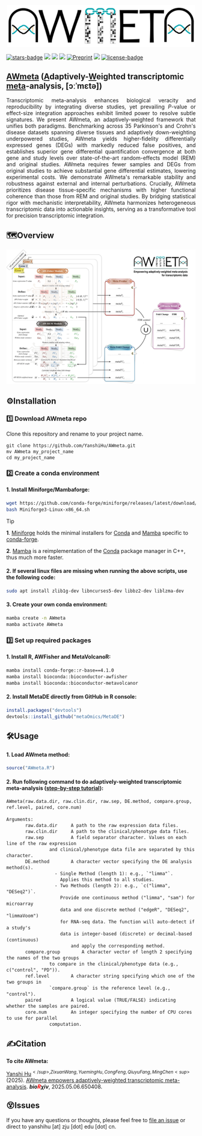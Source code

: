 <p align="center">
  <img src="AWmeta_logo.jpg" width="500" />
</p>

[![stars-badge](https://img.shields.io/github/stars/YanshiHu/AWmeta)](https://github.com/YanshiHu/AWmeta/stargazers)
![](https://img.shields.io/badge/language-R4.1.0-orange.svg)
![](https://img.shields.io/badge/environment-conda-blue.svg)
![](https://img.shields.io/badge/verison-1.0.0-ff69b4.svg)
[![Preprint](https://img.shields.io/badge/preprint-bioRχiv-C93A41)](https://www.biorxiv.org/content/10.1101/2025.05.06.650408)
[![](https://img.shields.io/badge/DOI-10.1101/2025.05.06.650408-4270C6)](https://doi.org/10.1101/2025.05.06.650408)
[![license-badge](https://img.shields.io/badge/License-MIT-yellow.svg)](https://opensource.org/licenses/MIT)


## **[<b>AWmeta</b>](https://github.com/YanshiHu/AWmeta) ([<ins><b>A</b></ins>](https://github.com/YanshiHu/AWmeta)daptively-[<ins><b>W</b></ins>](https://github.com/YanshiHu/AWmeta)eighted transcriptomic [<ins><b>meta</b></ins>](https://github.com/YanshiHu/AWmeta)-analysis, [ɔːˈmɛtə])**

<!--
> [!IMPORTANT]
> We will release scripts soon, please stay tuned. :)
-->

<p align="justify">
Transcriptomic meta-analysis enhances biological veracity and reproducibility by integrating diverse studies, yet prevailing <i>P</i>-value or effect-size integration approaches exhibit limited power to resolve subtle signatures. We present AWmeta, an adaptively-weighted framework that unifies both paradigms. Benchmarking across 35 Parkinson's and Crohn's disease datasets spanning diverse tissues and adaptively down-weighting underpowered studies, AWmeta yields higher-fidelity differentially expressed genes (DEGs) with markedly reduced false positives, and establishes superior gene differential quantification convergence at both gene and study levels over state-of-the-art random-effects model (REM) and original studies. AWmeta requires fewer samples and DEGs from original studies to achieve substantial gene differential estimates, lowering experimental costs. We demonstrate AWmeta's remarkable stability and robustness against external and internal perturbations. Crucially, AWmeta prioritizes disease tissue-specific mechanisms with higher functional coherence than those from REM and original studies. By bridging statistical rigor with mechanistic interpretability, AWmeta harmonizes heterogeneous transcriptomic data into actionable insights, serving as a transformative tool for precision transcriptomic integration.
</p>


## 🗺️Overview

<img src="AWmeta_methodology.jpg" width="850">


## ⚙️Installation

### :one: Download AWmeta repo
Clone this repository and rename to your project name.
```{bash}
git clone https://github.com/YanshiHu/AWmeta.git
mv AWmeta my_project_name
cd my_project_name
```

### :two: Create a conda environment
#### 1. Install Miniforge/Mambaforge:
```sh
wget https://github.com/conda-forge/miniforge/releases/latest/download/Miniforge3-Linux-x86_64.sh
bash Miniforge3-Linux-x86_64.sh
```
> [!TIP]
> **1**. [Miniforge](https://github.com/conda-forge/miniforge) holds the minimal installers for [Conda](https://conda.io/) and [Mamba](https://github.com/mamba-org/mamba) specific to [conda-forge](https://conda-forge.org/).
> 
> **2**. [Mamba](https://github.com/mamba-org/mamba) is a reimplementation of the [Conda](https://conda.io/) package manager in C++, thus much more faster.

#### 2. If several linux files are missing when running the above scripts, use the following code:
```sh
sudo apt install zlib1g-dev libncurses5-dev libbz2-dev liblzma-dev
```

#### 3. Create your own conda environment:
```sh
mamba create -n AWmeta
mamba activate AWmeta
```

### :three: Set up required packages
#### 1. Install R, AWFisher and MetaVolcanoR:
```sh
mamba install conda-forge::r-base==4.1.0
mamba install bioconda::bioconductor-awfisher
mamba install bioconda::bioconductor-metavolcanor
```
#### 2. Install MetaDE directly from GitHub in R console:
```R
install.packages("devtools")
devtools::install_github("metaOmics/MetaDE")
```


## 🛠Usage

#### 1. Load AWmeta method:
```R
source("AWmeta.R")
```
#### 2. Run following command to do adaptively-weighted transcriptomic meta-analysis ([step-by-step tutorial](https://github.com/YanshiHu/AWmeta/blob/main/AWmeta_demo.ipynb)):
```text
AWmeta(raw.data.dir, raw.clin.dir, raw.sep, DE.method, compare.group, ref.level, paired, core.num)

Arguments:
       raw.data.dir		A path to the raw expression data files.
       raw.clin.dir		A path to the clinical/phenotype data files.
       raw.sep			A field separator character. Values on each line of the raw expression
				and clinical/phenotype data file are separated by this character.
       DE.method		A character vector specifying the DE analysis method(s).
				  - Single Method (length 1): e.g., `"limma"`. 
					Applies this method to all studies.
				  - Two Methods (length 2): e.g., `c("limma", "DESeq2")`. 
					Provide one continuous method ("limma", "sam") for microarray
					data and one discrete method ("edgeR", "DESeq2", "limmaVoom")
					for RNA-seq data. The function will auto-detect if a study's
					data is integer-based (discrete) or decimal-based (continuous)
     					and apply the corresponding method.
       compare.group 		A character vector of length 2 specifying the names of the two groups
				to compare in the clinical/phenotype data (e.g., c("control", "PD")).
       ref.level 		A character string specifying which one of the two groups in
				`compare.group` is the reference level (e.g., "control").
       paired 			A logical value (TRUE/FALSE) indicating whether the samples are paired.
       core.num 		An integer specifying the number of CPU cores to use for parallel
				computation.
```


## ✍️Citation

**To cite AWmeta:**

<ins>Yanshi Hu</ins><sup>$</sup>, Zixuan Wang, Yueming Hu, Cong Feng, Qiuyu Fang, Ming Chen<sup>$</sup> (2025). [AWmeta empowers adaptively-weighted transcriptomic meta-analysis](https://doi.org/10.1101/2025.05.06.650408). <i><b>bio<span style="color:#ff0000;">R</span>&chi;iv</b></i>, 2025.05.06.650408.


## 😵Issues

If you have any questions or thoughts, please feel free to  [file an issue](https://github.com/YanshiHu/AWmeta/issues) or direct to yanshihu [at] zju [dot] edu [dot] cn.

